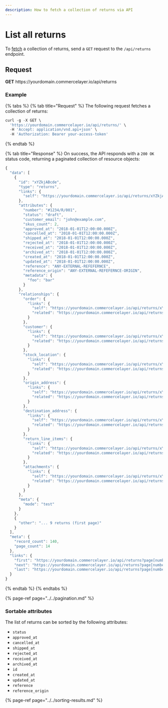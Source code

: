 ```yaml
---
description: How to fetch a collection of returns via API
---
```


# List all returns

To <a href="https://docs.commercelayer.io/developers/fetching-resources" target="_blank">fetch</a> a collection of returns, send a `GET` request to the `/api/returns` endpoint.

## Request

**GET** https://<i></i>yourdomain.commercelayer.io/api/returns

### **Example**

{% tabs %}
{% tab title="Request" %}
The following request fetches a collection of returns:

```javascript
curl -g -X GET \
  'https://yourdomain.commercelayer.io/api/returns/' \
  -H 'Accept: application/vnd.api+json' \
  -H 'Authorization: Bearer your-access-token'
```
{% endtab %}

{% tab title="Response" %}
On success, the API responds with a `200 OK` status code, returning a paginated collection of resource objects:

```javascript
{
  "data": [
    {
      "id": "xYZkjABcde",
      "type": "returns",
      "links": {
        "self": "https://yourdomain.commercelayer.io/api/returns/xYZkjABcde"
      },
      "attributes": {
        "number": "#1234/R/001",
        "status": "draft",
        "customer_email": "john@example.com",
        "skus_count": 2,
        "approved_at": "2018-01-01T12:00:00.000Z",
        "cancelled_at": "2018-01-01T12:00:00.000Z",
        "shipped_at": "2018-01-01T12:00:00.000Z",
        "rejected_at": "2018-01-01T12:00:00.000Z",
        "received_at": "2018-01-01T12:00:00.000Z",
        "archived_at": "2018-01-01T12:00:00.000Z",
        "created_at": "2018-01-01T12:00:00.000Z",
        "updated_at": "2018-01-01T12:00:00.000Z",
        "reference": "ANY-EXTERNAL-REFEFERNCE",
        "reference_origin": "ANY-EXTERNAL-REFEFERNCE-ORIGIN",
        "metadata": {
          "foo": "bar"
        }
      },
      "relationships": {
        "order": {
          "links": {
            "self": "https://yourdomain.commercelayer.io/api/returns/xYZkjABcde/relationships/order",
            "related": "https://yourdomain.commercelayer.io/api/returns/xYZkjABcde/order"
          }
        },
        "customer": {
          "links": {
            "self": "https://yourdomain.commercelayer.io/api/returns/xYZkjABcde/relationships/customer",
            "related": "https://yourdomain.commercelayer.io/api/returns/xYZkjABcde/customer"
          }
        },
        "stock_location": {
          "links": {
            "self": "https://yourdomain.commercelayer.io/api/returns/xYZkjABcde/relationships/stock_location",
            "related": "https://yourdomain.commercelayer.io/api/returns/xYZkjABcde/stock_location"
          }
        },
        "origin_address": {
          "links": {
            "self": "https://yourdomain.commercelayer.io/api/returns/xYZkjABcde/relationships/origin_address",
            "related": "https://yourdomain.commercelayer.io/api/returns/xYZkjABcde/origin_address"
          }
        },
        "destination_address": {
          "links": {
            "self": "https://yourdomain.commercelayer.io/api/returns/xYZkjABcde/relationships/destination_address",
            "related": "https://yourdomain.commercelayer.io/api/returns/xYZkjABcde/destination_address"
          }
        },
        "return_line_items": {
          "links": {
            "self": "https://yourdomain.commercelayer.io/api/returns/xYZkjABcde/relationships/return_line_items",
            "related": "https://yourdomain.commercelayer.io/api/returns/xYZkjABcde/return_line_items"
          }
        },
        "attachments": {
          "links": {
            "self": "https://yourdomain.commercelayer.io/api/returns/xYZkjABcde/relationships/attachments",
            "related": "https://yourdomain.commercelayer.io/api/returns/xYZkjABcde/attachments"
          }
        }
      },
      "meta": {
        "mode": "test"
      }
    },
    {
      "other": "... 9 returns (first page)"
    }
  ],
  "meta": {
    "record_count": 140,
    "page_count": 14
  },
  "links": {
    "first": "https://yourdomain.commercelayer.io/api/returns?page[number]=1&page[size]=10",
    "next": "https://yourdomain.commercelayer.io/api/returns?page[number]=2&page[size]=10",
    "last": "https://yourdomain.commercelayer.io/api/returns?page[number]=14&page[size]=10"
  }
}
```
{% endtab %}
{% endtabs %}

{% page-ref page="../../pagination.md" %}

### Sortable attributes

The list of returns can be sorted by the following attributes:

* `status`
* `approved_at`
* `cancelled_at`
* `shipped_at`
* `rejected_at`
* `received_at`
* `archived_at`
* `id`
* `created_at`
* `updated_at`
* `reference`
* `reference_origin`

{% page-ref page="../../sorting-results.md" %}

